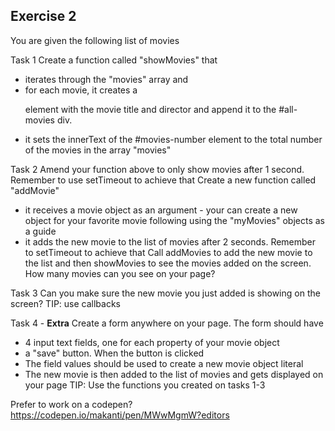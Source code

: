 Exercise 2
----------
You are given the following list of movies

Task 1
 Create a function called "showMovies" that
- iterates through the "movies" array and
- for each movie, it creates a <p> element with the movie title and director and append it to the #all-movies div.
- it sets the innerText of the #movies-number element to the total number of the movies in the array "movies"
 
 Task 2
Amend your function above to only show movies after 1 second. Remember to use setTimeout to achieve that
Create a new function called "addMovie"
- it receives a movie object as an argument - your can create a new object for your favorite movie following using the "myMovies" objects as a guide 
- it adds the new movie to the list of movies after 2 seconds. Remember to setTimeout to achieve that
Call addMovies to add the new movie to the list and then showMovies to see the movies added on the screen.
How many movies can you see on your page?

Task 3
Can you make sure the new movie you just added is showing on the screen? 
TIP: use callbacks

Task 4 - **Extra**
Create a form anywhere on your page. The form should have
- 4 input text fields, one for each property of your movie object
- a "save" button.
When the button is clicked
- The field values should be used to create a new movie object literal
- The new movie is then added to the list of movies and gets displayed on your page
TIP: Use the functions you created on tasks 1-3

Prefer to work on a codepen? https://codepen.io/makanti/pen/MWwMgmW?editors

